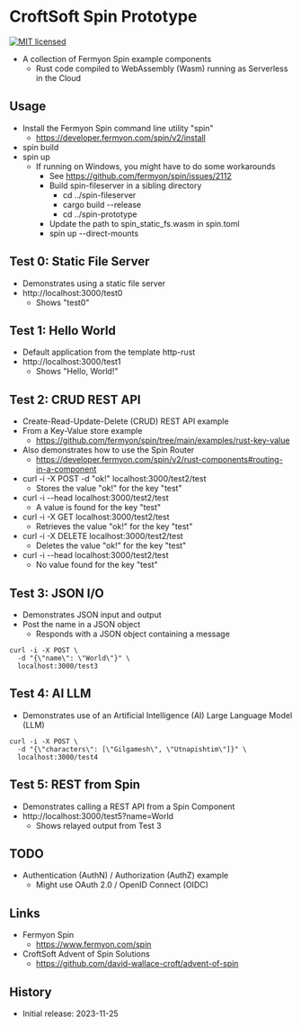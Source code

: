 # CroftSoft Spin Prototype

[![MIT licensed][mit-badge]][mit-url]

[mit-badge]: https://img.shields.io/badge/license-MIT-blue.svg
[mit-url]: https://github.com/david-wallace-croft/spin-prototype/blob/main/LICENSE.txt

- A collection of Fermyon Spin example components
  - Rust code compiled to WebAssembly (Wasm) running as Serverless in the Cloud

## Usage

- Install the Fermyon Spin command line utility "spin"
  - https://developer.fermyon.com/spin/v2/install
- spin build
- spin up
  - If running on Windows, you might have to do some workarounds
    - See https://github.com/fermyon/spin/issues/2112
    - Build spin-fileserver in a sibling directory
      - cd ../spin-fileserver
      - cargo build --release
      - cd ../spin-prototype
    - Update the path to spin_static_fs.wasm in spin.toml
    - spin up --direct-mounts

## Test 0: Static File Server

- Demonstrates using a static file server
- http://localhost:3000/test0
  - Shows "test0"

## Test 1: Hello World

- Default application from the template http-rust
- http://localhost:3000/test1
  - Shows "Hello, World!"

## Test 2: CRUD REST API

- Create-Read-Update-Delete (CRUD) REST API example
- From a Key-Value store example
  - https://github.com/fermyon/spin/tree/main/examples/rust-key-value
- Also demonstrates how to use the Spin Router
  - https://developer.fermyon.com/spin/v2/rust-components#routing-in-a-component
- curl -i -X POST -d "ok!" localhost:3000/test2/test
  - Stores the value "ok!" for the key "test"
- curl -i --head localhost:3000/test2/test
  - A value is found for the key "test"
- curl -i -X GET localhost:3000/test2/test
  - Retrieves the value "ok!" for the key "test"
- curl -i -X DELETE localhost:3000/test2/test
  - Deletes the value "ok!" for the key "test"
- curl -i --head localhost:3000/test2/test
  - No value found for the key "test"

## Test 3: JSON I/O

- Demonstrates JSON input and output
- Post the name in a JSON object
  - Responds with a JSON object containing a message
```
curl -i -X POST \
  -d "{\"name\": \"World\"}" \
  localhost:3000/test3
```

## Test 4: AI LLM

- Demonstrates use of an Artificial Intelligence (AI) Large Language Model (LLM)
```
curl -i -X POST \
  -d "{\"characters\": [\"Gilgamesh\", \"Utnapishtim\"]}" \
  localhost:3000/test4
```

## Test 5: REST from Spin

- Demonstrates calling a REST API from a Spin Component
- http://localhost:3000/test5?name=World
  - Shows relayed output from Test 3

## TODO

- Authentication (AuthN) / Authorization (AuthZ) example
  - Might use OAuth 2.0 / OpenID Connect (OIDC)

## Links

- Fermyon Spin
  - https://www.fermyon.com/spin
- CroftSoft Advent of Spin Solutions
  - https://github.com/david-wallace-croft/advent-of-spin

## History

- Initial release: 2023-11-25
